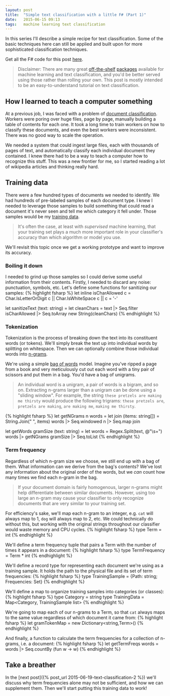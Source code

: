 ```yaml
---
layout: post
title:  "Simple text classification with a little F# (Part 1)"
date:   2015-06-15 09:13
tags:	machine learning text classification
---
```

In this series I'll describe a simple recipe for text classification. Some of the basic techniques here can still be applied and built upon for more sophisticated classification techniques.

Get all the F# code for this post [here](https://github.com/taylorwood/ADRDemo).

> Disclaimer: There are many great [off-the-shelf](https://code.google.com/p/word2vec/) [packages](http://scikit-learn.org/stable/tutorial/text_analytics/working_with_text_data.html) available for machine learning and text classification, and you'd be better served using those rather than rolling your own. This post is mostly intended to be an easy-to-understand tutorial on text classification.

## How I learned to teach a computer something

At a previous job, I was faced with a problem of [document classification](https://en.wikipedia.org/wiki/Document_classification). Workers were poring over huge files, page by page, manually building a table of contents for each one. It took a long time to train workers on how to classify these documents, and even the best workers were inconsistent. There was no good way to scale the operation.

We needed a system that could ingest large files, each with thousands of pages of text, and automatically classify each individual document they contained. I knew there had to be a way to teach a computer how to recognize this stuff. This was a new frontier for me, so I started reading a lot of wikipedia articles and thinking really hard.

## Training data

There were a few hundred types of documents we needed to identify. We had hundreds of pre-labeled samples of each document type. I knew I needed to leverage those samples to build something that could read a document it's never seen and tell me which category it fell under. Those samples would be my [training data](https://en.wikipedia.org/wiki/Training_set).

> It's often the case, at least with *supervised* machine learning, that your training set plays a much more important role in your classifier's accuracy than which algorithm or model you use.

We'll revisit this topic once we get a working prototype and want to improve its accuracy.

### Boiling it down

I needed to grind up those samples so I could derive some useful information from their contents. Firstly, I needed to discard any noise: punctuation, symbols, etc. Let's define some functions for sanitizing our samples:
{% highlight fsharp %}
let inline isCharAllowed c =
    Char.IsLetterOrDigit c || Char.IsWhiteSpace c || c = '-'
    
let sanitizeText (text: string) =
    let cleanChars = text |> Seq.filter isCharAllowed |> Seq.toArray
    new String(cleanChars)
{% endhighlight %}

### Tokenization

Tokenization is the process of breaking down the text into its constituent words (or tokens). We'll simply break the text up into individual words by splitting on whitespace. Then we can optionally combine those individual words into [n-grams](https://en.wikipedia.org/wiki/N-gram).

We're using a simple [bag of words](http://en.wikipedia.org/wiki/Bag-of-words_model) model. Imagine you've ripped a page from a book and very meticulously cut out each word with a tiny pair of scissors and put them in a bag. You'd have a bag of unigrams.

> An individual word is a unigram, a pair of words is a bigram, and so on. Extracting n-grams larger than a unigram can be done using a "sliding window". For example, the string `these pretzels are making me thirsty` would produce the following trigrams: `these pretzels are`, `pretzels are making`, `are making me`, `making me thirsty`.

{% highlight fsharp %}
let getNGrams n words =
    let join (items: string[]) = String.Join(" ", items)
    words |> Seq.windowed n |> Seq.map join
    
let getWords gramSize (text: string) =
    let words = Regex.Split(text, @"\s+")
    words |> getNGrams gramSize |> Seq.toList
{% endhighlight %}

### Term frequency

Regardless of which n-gram size we choose, we still end up with a bag of them. What information can we derive from the bag's contents? We've lost any information about the original order of the words, but we *can* count how many times we find each n-gram in the bag.

> If your document domain is fairly homogenous, larger n-grams might help differentiate between similar documents. However, using too large an n-gram may cause your classifier to only recognize documents that are very similar to your training set.

For efficiency's sake, we'll map each n-gram to an integer, e.g. `cat` will always map to 1, `dog` will always map to 2, etc. We could technically do without this, but working with the original strings throughout our classifier would waste memory and CPU cycles.
{% highlight fsharp %}
type Term = int
{% endhighlight %}

We'll define a term frequency tuple that pairs a Term with the number of times it appears in a document:
{% highlight fsharp %}
type TermFrequency = Term * int
{% endhighlight %}

We'll define a record type for representing each document we're using as a training sample. It holds the path to the physical file and its set of term frequencies:
{% highlight fsharp %}
type TrainingSample = {Path: string; Frequencies: Set<TermFrequency>}
{% endhighlight %}

We'll define a map to organize training samples into categories (or classes):
{% highlight fsharp %}
type Category = string
type TrainingData = Map<Category, TrainingSample list>
{% endhighlight %}

We're going to map each of our n-grams to a Term, so that `cat` always maps to the same value regardless of which document it came from:
{% highlight fsharp %}
let gramTokenMap = new Dictionary<string,Term>()
{% endhighlight %}

And finally, a function to calculate the term frequencies for a collection of n-grams, i.e. a document:
{% highlight fsharp %}
let getTermFreqs words = words |> Seq.countBy (fun w -> w)
{% endhighlight %}

## Take a breather

In the [next post]({% post_url 2015-06-19-text-classification-2 %}) we'll discuss why term frequencies alone may not be sufficient, and how we can supplement them. Then we'll start putting this training data to work!